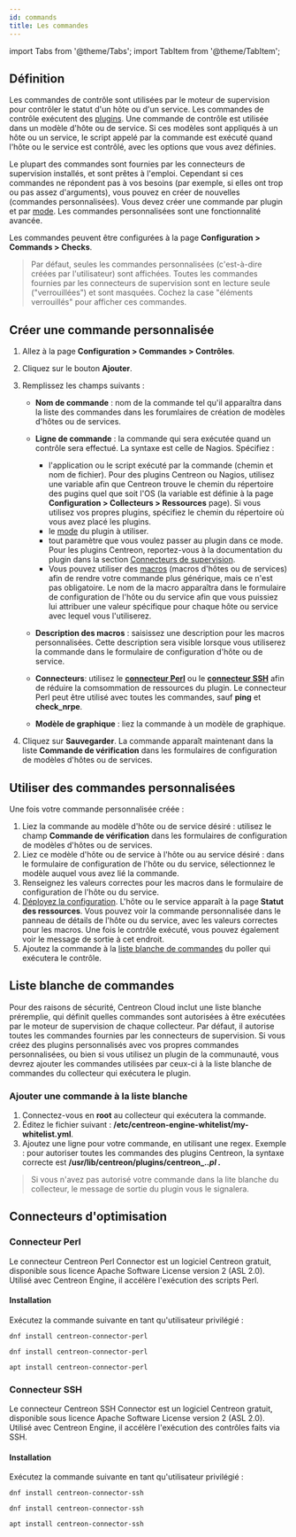 ```yaml
---
id: commands
title: Les commandes
---
```

import Tabs from '@theme/Tabs';
import TabItem from '@theme/TabItem';

## Définition

Les commandes de contrôle sont utilisées par le moteur de supervision pour contrôler le statut d'un hôte ou d'un service. Les commandes de contrôle exécutent des [plugins](../../resources/glossary.md#plugin). Une commande de contrôle est utilisée dans un modèle d'hôte ou de service. Si ces modèles sont appliqués à un hôte ou un service, le script appelé par la commande est exécuté quand l'hôte ou le service est contrôlé, avec les options que vous avez définies.

Le plupart des commandes sont fournies par les connecteurs de supervision installés, et sont prêtes à l'emploi. Cependant si ces commandes ne répondent pas à vos besoins (par exemple, si elles ont trop ou pas assez d'arguments), vous pouvez en créer de nouvelles (commandes personnalisées). Vous devez créer une commande par plugin et par [mode](../../resources/glossary.md#mode). Les commandes personnalisées sont une fonctionnalité avancée.

Les commandes peuvent être configurées à la page **Configuration > Commands > Checks**.

> Par défaut, seules les commandes personnalisées (c'est-à-dire créées par l'utilisateur) sont affichées. Toutes les commandes fournies par les connecteurs de supervision sont en lecture seule ("verrouillées") et sont masquées. Cochez la case "éléments verrouillés" pour afficher ces commandes.

## Créer une commande personnalisée

1. Allez à la page **Configuration > Commandes > Contrôles**.
2. Cliquez sur le bouton **Ajouter**.
3. Remplissez les champs suivants :

   * **Nom de commande** : nom de la commande tel qu'il apparaîtra dans la liste des commandes dans les forumlaires de création de modèles d'hôtes ou de services.
   * **Ligne de commande** : la commande qui sera exécutée quand un contrôle sera effectué. La syntaxe est celle de Nagios. Spécifiez :

      * l'application ou le script exécuté par la commande (chemin et nom de fichier). Pour des plugins Centreon ou Nagios, utilisez une variable afin que Centreon trouve le chemin du répertoire des pugins quel que soit l'OS (la variable est définie à la page **Configuration > Collecteurs > Ressources** page). Si vous utilisez vos propres plugins, spécifiez le chemin du répertoire où vous avez placé les plugins.
      * le [mode](../../resources/glossary.md#mode) du plugin à utiliser.
      * tout paramètre que vous voulez passer au plugin dans ce mode. Pour les plugins Centreon, reportez-vous à la documentation du plugin dans la section [Connecteurs de supervision](/pp/integrations/plugin-packs/getting-started/introduction).
      * Vous pouvez utiliser des [macros](macros.md) (macros d'hôtes ou de services) afin de rendre votre commande plus générique, mais ce n'est pas obligatoire. Le nom de la macro apparaîtra dans le formulaire de configuration de l'hôte ou du service afin que vous puissiez lui attribuer une valeur spécifique pour chaque hôte ou service avec lequel vous l'utiliserez.

   * **Description des macros** : saisissez une description pour les macros personnalisées. Cette description sera visible lorsque vous utiliserez la commande dans le formulaire de configuration d'hôte ou de service.
   * **Connecteurs**: utilisez le **[connecteur Perl](#perl-connector)** ou le **[connecteur SSH](#ssh-connector)** afin de réduire la comsommation de ressources du plugin. Le connecteur Perl peut être utilisé avec toutes les commandes, sauf **ping** et **check_nrpe**.
   * **Modèle de graphique** : liez la commande à un modèle de graphique.

4. Cliquez sur **Sauvegarder**. La commande apparaît maintenant dans la liste **Commande de vérification** dans les formulaires de configuration de modèles d'hôtes ou de services.

## Utiliser des commandes personnalisées

Une fois votre commande personnalisée créée :

1. Liez la commande au modèle d'hôte ou de service désiré : utilisez le champ **Commande de vérification** dans les formulaires de configuration de modèles d'hôtes ou de services.
2. Liez ce modèle d'hôte ou de service à l'hôte ou au service désiré : dans le formulaire de configuration de l'hôte ou du service, sélectionnez le modèle auquel vous avez lié la commande.
3. Renseignez les valeurs correctes pour les macros dans le formulaire de configuration de l'hôte ou du service.
3. [Déployez la configuration](../monitoring-servers/deploying-a-configuration.md). L'hôte ou le service apparaît à la page **Statut des ressources**. Vous pouvez voir la commande personnalisée dans le panneau de détails de l'hôte ou du service, avec les valeurs correctes pour les macros. Une fois le contrôle exécuté, vous pouvez également voir le message de sortie à cet endroit.
4. Ajoutez la commande à la [liste blanche de commandes](#command-whitelist) du poller qui exécutera le contrôle.

## Liste blanche de commandes

Pour des raisons de sécurité, Centreon Cloud inclut une liste blanche préremplie, qui définit quelles commandes sont autorisées à être exécutées par le moteur de supervision de chaque collecteur. Par défaut, il autorise toutes les commandes fournies par les connecteurs de supervision. Si vous créez des plugins personnalisés avec vos propres commandes personnalisées, ou bien si vous utilisez un plugin de la communauté, vous devrez ajouter les commandes utilisées par ceux-ci à la liste blanche de commandes du collecteur qui exécutera le plugin.

### Ajouter une commande à la liste blanche

1. Connectez-vous en **root** au collecteur qui exécutera la commande.
2. Éditez le fichier suivant : **/etc/centreon-engine-whitelist/my-whitelist.yml**.
3. Ajoutez une ligne pour votre commande, en utilisant une regex. Exemple : pour autoriser toutes les commandes des plugins Centreon, la syntaxe correcte est **\/usr\/lib\/centreon\/plugins\/centreon_.*\.pl .***

> Si vous n'avez pas autorisé votre commande dans la lite blanche du collecteur, le message de sortie du plugin vous le signalera.

## Connecteurs d'optimisation

### Connecteur Perl

Le connecteur Centreon Perl Connector est un logiciel Centreon gratuit, disponible sous licence Apache Software License version 2 (ASL 2.0).
Utilisé avec Centreon Engine, il accélère l'exécution des scripts Perl.

#### Installation

Exécutez la commande suivante en tant qu'utilisateur privilégié :

<Tabs groupId="sync">
<TabItem value="Alma / RHEL / Oracle Linux 8" label="Alma / RHEL / Oracle Linux 8">

``` shell
dnf install centreon-connector-perl
```

</TabItem>
<TabItem value="Alma / RHEL / Oracle Linux 9" label="Alma / RHEL / Oracle Linux 9">

``` shell
dnf install centreon-connector-perl
```

</TabItem>
<TabItem value="Debian 11" label="Debian 11">

``` shell
apt install centreon-connector-perl
```

</TabItem>
</Tabs>

### Connecteur SSH

Le connecteur Centreon SSH Connector est un logiciel Centreon gratuit, disponible sous licence Apache Software License version 2 (ASL 2.0).
Utilisé avec Centreon Engine, il accélère l'exécution des contrôles faits via SSH.

#### Installation

Exécutez la commande suivante en tant qu'utilisateur privilégié :

<Tabs groupId="sync">
<TabItem value="Alma / RHEL / Oracle Linux 8" label="Alma / RHEL / Oracle Linux 8">

``` shell
dnf install centreon-connector-ssh
```

</TabItem>
<TabItem value="Alma / RHEL / Oracle Linux 9" label="Alma / RHEL / Oracle Linux 9">

``` shell
dnf install centreon-connector-ssh
```

</TabItem>
<TabItem value="Debian 11" label="Debian 11">

``` shell
apt install centreon-connector-ssh
```

</TabItem>
</Tabs>
